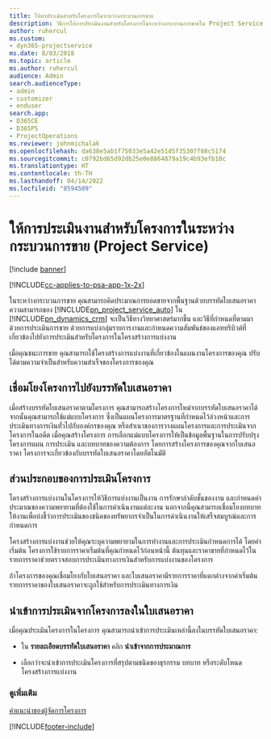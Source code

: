 ```yaml
---
title: ให้ทำประเมินสำหรับโครงการในระหว่างกระบวนการขาย
description: วิธีการให้การประเมินงานสำหรับโครงการในระหว่างกระบวนการขายใน Project Service
author: ruhercul
ms.custom:
- dyn365-projectservice
ms.date: 8/03/2018
ms.topic: article
ms.author: ruhercul
audience: Admin
search.audienceType:
- admin
- customizer
- enduser
search.app:
- D365CE
- D365PS
- ProjectOperations
ms.reviewer: johnmichalak
ms.openlocfilehash: da638e5ab1f75033e5a42e51d5f35307f88c5174
ms.sourcegitcommit: c0792bd65d92db25e0e8864879a19c4b93efb10c
ms.translationtype: HT
ms.contentlocale: th-TH
ms.lasthandoff: 04/14/2022
ms.locfileid: "8594509"
---
```

# <a name="provide-work-estimates-for-a-project-during-the-sales-process-project-service"></a>ให้การประเมินงานสำหรับโครงการในระหว่างกระบวนการขาย (Project Service)

[!include [banner](../includes/psa-now-project-operations.md)]

[!INCLUDE[cc-applies-to-psa-app-1x-2x](../includes/cc-applies-to-psa-app-1x-2x.md)]

ในระหว่างกระบวนการขาย คุณสามารถคิดประมาณการยอดขายจากพื้นฐานด้วยบรรทัดใบเสนอราคา ความสามารถของ [!INCLUDE[pn_project_service_auto](../includes/pn-project-service-auto.md)] ใน [!INCLUDE[pn_dynamics_crm](../includes/pn-dynamics-crm.md)] จะเป็นวิธีทางวิทยาศาสตร์มากขึ้น และวิธีที่กำหนดที่ตามมาด้วยการประเมินการขาย ด้วยการแบ่งกลุ่มรายการงานและกำหนดความสัมพันธ์ของแอททริบิวต์ที่เกี่ยวข้องไปยังการประเมินสำหรับโครงการในโครงสร้างการแบ่งงาน  
  
 เมื่อคุณชนะการขาย คุณสามารถใช้โครงสร้างการแบ่งงานที่เกี่ยวข้องในแผนงานโครงการของคุณ ปรับได้ตามความจำเป็นสำหรับความสำเร็จของโครงการของคุณ  
  
## <a name="link-a-project-to-a-quote-line"></a>เชื่อมโยงโครงการไปยังบรรทัดใบเสนอราคา  
 เมื่อสร้างบรรทัดใบเสนอราคาตามโครงการ คุณสามารถสร้างโครงการใหม่จากบรรทัดใบเสนอราคาได้ จากนั้นคุณสามารถใช้แม่แบบโครงการ ซึ่งเป็นแผนโครงการมาตรฐานที่กำหนดไว้ล่วงหน้าและการประเมินทางการเงินทั่วไปกับองค์กรของคุณ หรือสำเนาของการวางแผนโครงการและการประเมินจากโครงการในอดีต เมื่อคุณสร้างโครงการ การเลือกแม่แบบโครงการให้เป็นข้อมูลพื้นฐานในการปรับปรุงโครงการแผน การประเมิน และบทบาทของความต้องการ โดยการสร้างโครงการของคุณจากใบเสนอราคา โครงการจะเกี่ยวข้องกับบรรทัดใบเสนอราคาโดยอัตโนมัติ  
  
## <a name="project-estimate-components"></a>ส่วนประกอบของการประเมินโครงการ  
 โครงสร้างการแบ่งงานในโครงการให้วิธีการแบ่งงานเป็นงาน การรักษาลำดับชั้นของงาน และกำหนดค่าประมาณของความพยายามที่ต้องใช้ในการดำเนินงานแต่ละงาน นอกจากนี้คุณสามารถเชื่อมโยงบทบาทให้งานเพื่อบ่งชี้ว่าการประเมินของชนิดของทรัพยากรจำเป็นในการดำเนินงานให้เสร็จสมบูรณ์และการกำหนดการ  
  
 โครงสร้างการแบ่งงานช่วยให้คุณระบุความพยายามในการทำงานและการประเมินกำหนดการได้ โดยค่าเริ่มต้น โครงการใช้รายการราคาเริ่มต้นที่คุณกำหนดไว้ก่อนหน้านี้ ต้นทุนและราคาขายที่กำหนดไว้ในรายการราคาช่วยตรวจสอบการประเมินทางการเงินสำหรับการแบ่งงานของโครงการ  
  
 ถ้าโครงการของคุณเชื่อมโยงกับใบเสนอราคา และใบเสนอราคามีรายการราคาที่แตกต่างจากค่าเริ่มต้น รายการราคาของใบเสนอราคาจะถูกใช้สำหรับการประเมินทางการเงิน  
  
## <a name="import-estimates-from-a-project-into-a-quote"></a>นำเข้าการประเมินจากโครงการลงในใบเสนอราคา  
 เมื่อคุณประเมินโครงการในโครงการ คุณสามารถนำเข้าการประเมินเหล่านี้ลงในบรรทัดใบเสนอราคา:  
  
-   ใน **รายละเอียดบรรทัดใบเสนอราคา** คลิก **นำเข้าจากการประมาณการ** 

-   เลือกว่าจะนำเข้าการประเมินโครงการที่สรุปตามชนิดของธุรกรรม บทบาท หรือระดับโหนดโครงสร้างการแบ่งงาน  
  
### <a name="see-also"></a>ดูเพิ่มเติม  
 [คำแนะนำของผู้จัดการโครงการ](../psa/project-manager-guide.md)


[!INCLUDE[footer-include](../includes/footer-banner.md)]

